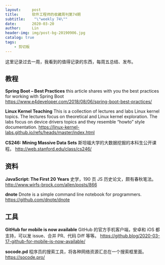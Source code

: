 ```yaml
---
layout:     post
title:      软件工程师的收藏周刊第74期
subtitle:    "\"weekly 74\""
date:       2020-03-20
author:     Lin
header-img: img/post-bg-20190906.jpg
catalog: true
tags:
    - 剪切板
---
```


这里记录过去一周，我看到的值得记录的东西，每周五总结、发布。

## 教程

**Spring Boot – Best Practices** this article shares with you the best practices for working with Spring Boot <https://www.e4developer.com/2018/08/06/spring-boot-best-practices/>

**Linux Kernel Teaching** This is a collection of lectures and labs Linux kernel topics. The lectures focus on theoretical and Linux kernel exploration. The labs focus on device drivers topics and they resemble “howto” style documentation. <https://linux-kernel-labs.github.io/refs/heads/master/index.html>

**CS246: Mining Massive Data Sets** 斯坦福大学的大数据挖掘的本科生公开课程。 <http://web.stanford.edu/class/cs246/>

## 资料

**JavaScript: The First 20 Years** 史学，190 页 JS 历史论文，颇有春秋笔法。<http://www.wirfs-brock.com/allen/posts/866>

**dnote** Dnote is a simple command line notebook for programmers. <https://github.com/dnote/dnote>

## 工具

**GitHub for mobile is now available** GitHub 的官方手机客户端，安卓和 iOS 都支持，可以发 issue、合并 PR、代码 Diff 等等。 <https://github.blog/2020-03-17-github-for-mobile-is-now-available/>

**socode.pd** 程序员的搜索工具，将各种网络资源汇总在一个搜索框里面。<https://socode.pro/>
